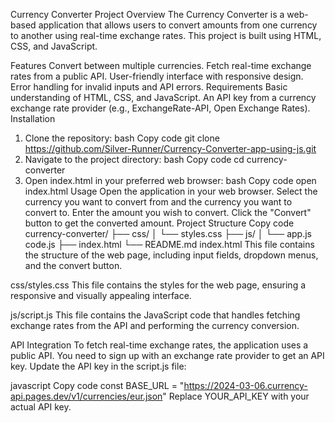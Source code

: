 
Currency Converter Project
Overview
The Currency Converter is a web-based application that allows users to convert amounts from one currency to another using real-time exchange rates. This project is built using HTML, CSS, and JavaScript.

Features
Convert between multiple currencies.
Fetch real-time exchange rates from a public API.
User-friendly interface with responsive design.
Error handling for invalid inputs and API errors.
Requirements
Basic understanding of HTML, CSS, and JavaScript.
An API key from a currency exchange rate provider (e.g., ExchangeRate-API, Open Exchange Rates).
Installation
1. Clone the repository:
bash
Copy code
git clone https://github.com/Silver-Runner/Currency-Converter-app-using-js.git
2. Navigate to the project directory:
bash
Copy code
cd currency-converter
3. Open index.html in your preferred web browser:
bash
Copy code
open index.html
Usage
Open the application in your web browser.
Select the currency you want to convert from and the currency you want to convert to.
Enter the amount you wish to convert.
Click the "Convert" button to get the converted amount.
Project Structure
Copy code
currency-converter/
├── css/
│   └── styles.css
├── js/
│   └── app.js
     code.js
├── index.html
└── README.md
index.html
This file contains the structure of the web page, including input fields, dropdown menus, and the convert button.

css/styles.css
This file contains the styles for the web page, ensuring a responsive and visually appealing interface.

js/script.js
This file contains the JavaScript code that handles fetching exchange rates from the API and performing the currency conversion.

API Integration
To fetch real-time exchange rates, the application uses a public API. You need to sign up with an exchange rate provider to get an API key. Update the API key in the script.js file:

javascript
Copy code
const BASE_URL = "https://2024-03-06.currency-api.pages.dev/v1/currencies/eur.json"
Replace YOUR_API_KEY with your actual API key.


